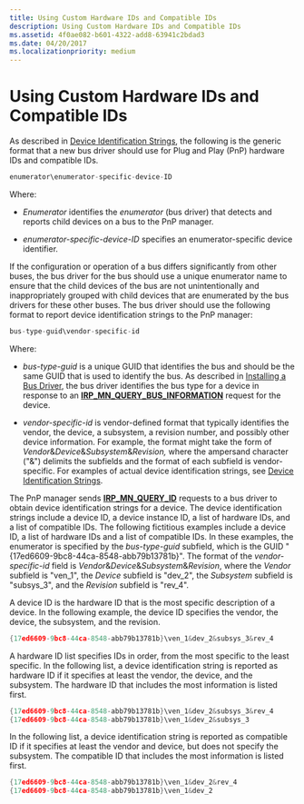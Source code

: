 ```yaml
---
title: Using Custom Hardware IDs and Compatible IDs
description: Using Custom Hardware IDs and Compatible IDs
ms.assetid: 4f0ae082-b601-4322-add8-63941c2bdad3
ms.date: 04/20/2017
ms.localizationpriority: medium
---
```


# Using Custom Hardware IDs and Compatible IDs


As described in [Device Identification Strings](device-identification-strings.md), the following is the generic format that a new bus driver should use for Plug and Play (PnP) hardware IDs and compatible IDs.

```cpp
enumerator\enumerator-specific-device-ID 
```

Where:

-   *Enumerator* identifies the *enumerator* (bus driver) that detects and reports child devices on a bus to the PnP manager.

-   *enumerator-specific-device-ID* specifies an enumerator-specific device identifier.

If the configuration or operation of a bus differs significantly from other buses, the bus driver for the bus should use a unique enumerator name to ensure that the child devices of the bus are not unintentionally and inappropriately grouped with child devices that are enumerated by the bus drivers for these other buses. The bus driver should use the following format to report device identification strings to the PnP manager:

```cpp
bus-type-guid\vendor-specific-id
```

Where:

-   *bus-type-guid* is a unique GUID that identifies the bus and should be the same GUID that is used to identify the bus. As described in [Installing a Bus Driver](installing-a-new-bus-driver.md), the bus driver identifies the bus type for a device in response to an [**IRP_MN_QUERY_BUS_INFORMATION**](https://docs.microsoft.com/windows-hardware/drivers/kernel/irp-mn-query-bus-information) request for the device.

-   *vendor-specific-id* is vendor-defined format that typically identifies the vendor, the device, a subsystem, a revision number, and possibly other device information. For example, the format might take the form of *Vendor*&*Device*&*Subsystem*&*Revision,* where the ampersand character ("&") delimits the subfields and the format of each subfield is vendor-specific. For examples of actual device identification strings, see [Device Identification Strings](device-identification-strings.md).

The PnP manager sends [**IRP_MN_QUERY_ID**](https://docs.microsoft.com/windows-hardware/drivers/kernel/irp-mn-query-id) requests to a bus driver to obtain device identification strings for a device. The device identification strings include a device ID, a device instance ID, a list of hardware IDs, and a list of compatible IDs. The following fictitious examples include a device ID, a list of hardware IDs and a list of compatible IDs. In these examples, the enumerator is specified by the *bus-type-guid* subfield, which is the GUID "{17ed6609-9bc8-44ca-8548-abb79b13781b}". The format of the *vendor-specific-id* field is *Vendor*&*Device*&*Subsystem*&*Revision*, where the *Vendor* subfield is "ven_1", the *Device* subfield is "dev_2", the *Subsystem* subfield is "subsys_3", and the *Revision* subfield is "rev_4".

A device ID is the hardware ID that is the most specific description of a device. In the following example, the device ID specifies the vendor, the device, the subsystem, and the revision.

```cpp
{17ed6609-9bc8-44ca-8548-abb79b13781b}\ven_1&dev_2&subsys_3&rev_4 
```

A hardware ID list specifies IDs in order, from the most specific to the least specific. In the following list, a device identification string is reported as hardware ID if it specifies at least the vendor, the device, and the subsystem. The hardware ID that includes the most information is listed first.

```cpp
{17ed6609-9bc8-44ca-8548-abb79b13781b}\ven_1&dev_2&subsys_3&rev_4 
{17ed6609-9bc8-44ca-8548-abb79b13781b}\ven_1&dev_2&subsys_3 
```

In the following list, a device identification string is reported as compatible ID if it specifies at least the vendor and device, but does not specify the subsystem. The compatible ID that includes the most information is listed first.

```cpp
{17ed6609-9bc8-44ca-8548-abb79b13781b}\ven_1&dev_2&rev_4 
{17ed6609-9bc8-44ca-8548-abb79b13781b}\ven_1&dev_2
```

 

 





